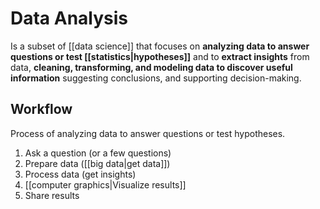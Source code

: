 # Data Analysis

Is a subset of [[data science]] that focuses on **analyzing data to answer questions or test [[statistics|hypotheses]]** and to **extract insights** from data, **cleaning, transforming, and modeling data to discover useful information** suggesting conclusions, and supporting decision-making.

## Workflow
Process of analyzing data to answer questions or test hypotheses.
1. Ask a question (or a few questions)
2. Prepare data ([[big data|get data]])
3. Process data (get insights)
4. [[computer graphics|Visualize results]]
5. Share results
